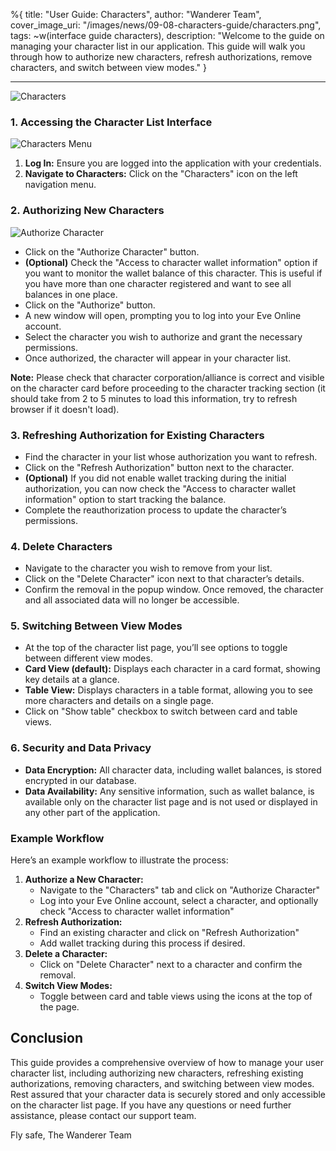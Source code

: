 %{
title: "User Guide: Characters",
author: "Wanderer Team",
cover_image_uri: "/images/news/09-08-characters-guide/characters.png",
tags: ~w(interface guide characters),
description: "Welcome to the guide on managing your character list in our application. This guide will walk you through how to authorize new characters, refresh authorizations, remove characters, and switch between view modes."
}

---

![Characters](/images/news/09-08-characters-guide/list.png "Character List")

### 1. Accessing the Character List Interface

![Characters Menu](/images/news/09-08-characters-guide/menu.png "Characters Menu")

1. **Log In:** Ensure you are logged into the application with your credentials.
2. **Navigate to Characters:** Click on the "Characters" icon on the left navigation menu.

### 2. Authorizing New Characters

![Authorize Character](/images/news/09-08-characters-guide/authorize.png "Authorize Character")

   - Click on the "Authorize Character" button.
   - **(Optional)** Check the "Access to character wallet information" option if you want to monitor the wallet balance of this character. This is useful if you have more than one character registered and want to see all balances in one place.
   - Click on the "Authorize" button.
   - A new window will open, prompting you to log into your Eve Online account.
   - Select the character you wish to authorize and grant the necessary permissions.
   - Once authorized, the character will appear in your character list.

   **Note:** Please check that character corporation/alliance is correct and visible on the character card before proceeding to the character tracking section (it should take from 2 to 5 minutes to load this information, try to refresh browser if it doesn't load).

### 3. Refreshing Authorization for Existing Characters

   - Find the character in your list whose authorization you want to refresh.
   - Click on the "Refresh Authorization" button next to the character.
   - **(Optional)** If you did not enable wallet tracking during the initial authorization, you can now check the "Access to character wallet information" option to start tracking the balance.
   - Complete the reauthorization process to update the character’s permissions.

### 4. Delete Characters

   - Navigate to the character you wish to remove from your list.
   - Click on the "Delete Character" icon next to that character’s details.
   - Confirm the removal in the popup window. Once removed, the character and all associated data will no longer be accessible.

### 5. Switching Between View Modes

   - At the top of the character list page, you’ll see options to toggle between different view modes.
   - **Card View (default):** Displays each character in a card format, showing key details at a glance.
   - **Table View:** Displays characters in a table format, allowing you to see more characters and details on a single page.
   - Click on "Show table" checkbox to switch between card and table views.

### 6. Security and Data Privacy

- **Data Encryption:** All character data, including wallet balances, is stored encrypted in our database.
- **Data Availability:** Any sensitive information, such as wallet balance, is available only on the character list page and is not used or displayed in any other part of the application.

### Example Workflow

Here’s an example workflow to illustrate the process:

1. **Authorize a New Character:**
   - Navigate to the "Characters" tab and click on "Authorize Character"
   - Log into your Eve Online account, select a character, and optionally check "Access to character wallet information"
2. **Refresh Authorization:**
   - Find an existing character and click on "Refresh Authorization"
   - Add wallet tracking during this process if desired.
3. **Delete a Character:**
   - Click on "Delete Character" next to a character and confirm the removal.
4. **Switch View Modes:**
   - Toggle between card and table views using the icons at the top of the page.

## Conclusion

This guide provides a comprehensive overview of how to manage your user character list, including authorizing new characters, refreshing existing authorizations, removing characters, and switching between view modes. Rest assured that your character data is securely stored and only accessible on the character list page. If you have any questions or need further assistance, please contact our support team.

Fly safe,
The Wanderer Team
